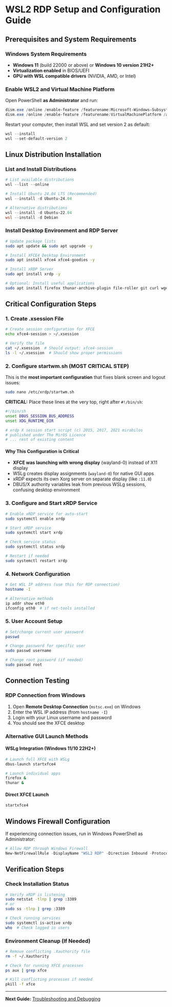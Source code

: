 # WSL2 RDP Setup and Configuration Guide

## Prerequisites and System Requirements

### Windows System Requirements
- **Windows 11** (build 22000 or above) or **Windows 10 version 21H2+**
- **Virtualization enabled** in BIOS/UEFI
- **GPU with WSL compatible drivers** (NVIDIA, AMD, or Intel)

### Enable WSL2 and Virtual Machine Platform

Open PowerShell **as Administrator** and run:

```powershell
dism.exe /online /enable-feature /featurename:Microsoft-Windows-Subsystem-Linux /all /norestart
dism.exe /online /enable-feature /featurename:VirtualMachinePlatform /all /norestart
```

Restart your computer, then install WSL and set version 2 as default:

```powershell
wsl --install
wsl --set-default-version 2
```

## Linux Distribution Installation

### List and Install Distributions

```powershell
# List available distributions
wsl --list --online

# Install Ubuntu 24.04 LTS (Recommended)
wsl --install -d Ubuntu-24.04

# Alternative distributions
wsl --install -d Ubuntu-22.04
wsl --install -d Debian
```

### Install Desktop Environment and RDP Server

```bash
# Update package lists
sudo apt update && sudo apt upgrade -y

# Install XFCE4 Desktop Environment
sudo apt install xfce4 xfce4-goodies -y

# Install xRDP Server
sudo apt install xrdp -y

# Optional: Install useful applications
sudo apt install firefox thunar-archive-plugin file-roller git curl wget vim nano -y
```

## Critical Configuration Steps

### 1. Create .xsession File

```bash
# Create session configuration for XFCE
echo xfce4-session > ~/.xsession

# Verify the file
cat ~/.xsession  # Should output: xfce4-session
ls -l ~/.xsession  # Should show proper permissions
```

### 2. Configure startwm.sh (MOST CRITICAL STEP)

This is the **most important configuration** that fixes blank screen and logout issues:

```bash
sudo nano /etc/xrdp/startwm.sh
```

**CRITICAL:** Place these lines at the very top, right after `#!/bin/sh`:

```bash
#!/bin/sh
unset DBUS_SESSION_BUS_ADDRESS
unset XDG_RUNTIME_DIR

# xrdp X session start script (c) 2015, 2017, 2021 mirabilos
# published under The MirOS Licence
# ... rest of existing content
```

#### Why This Configuration is Critical
- **XFCE was launching with wrong display** (wayland-0) instead of X11 display
- WSLg creates display assignments (`wayland-0`) for native GUI apps
- xRDP expects its own Xorg server on separate display (like `:11.0`)
- DBUS/X authority variables leak from previous WSLg sessions, confusing desktop environment

### 3. Configure and Start xRDP Service

```bash
# Enable xRDP service for auto-start
sudo systemctl enable xrdp

# Start xRDP service
sudo systemctl start xrdp

# Check service status
sudo systemctl status xrdp

# Restart if needed
sudo systemctl restart xrdp
```

### 4. Network Configuration

```bash
# Get WSL IP address (use this for RDP connection)
hostname -I

# Alternative methods
ip addr show eth0
ifconfig eth0  # if net-tools installed
```

### 5. User Account Setup

```bash
# Set/change current user password
passwd

# Change password for specific user
sudo passwd username

# Change root password (if needed)
sudo passwd root
```

## Connection Testing

### RDP Connection from Windows

1. Open **Remote Desktop Connection** (`mstsc.exe`) on Windows
2. Enter the WSL IP address (from `hostname -I`)
3. Login with your Linux username and password
4. You should see the XFCE desktop

### Alternative GUI Launch Methods

#### WSLg Integration (Windows 11/10 22H2+)
```bash
# Launch full XFCE with WSLg
dbus-launch startxfce4

# Launch individual apps
firefox &
thunar &
```

#### Direct XFCE Launch
```bash
startxfce4
```

## Windows Firewall Configuration

If experiencing connection issues, run in Windows PowerShell as Administrator:

```powershell
# Allow RDP through Windows Firewall
New-NetFirewallRule -DisplayName "WSL2 RDP" -Direction Inbound -Protocol TCP -LocalPort 3389 -Action Allow
```

## Verification Steps

### Check Installation Status
```bash
# Verify xRDP is listening
sudo netstat -tlnp | grep :3389
# or
sudo ss -tlnp | grep :3389

# Check running services
sudo systemctl is-active xrdp
who  # Check logged in users
```

### Environment Cleanup (If Needed)
```bash
# Remove conflicting .Xauthority file
rm -f ~/.Xauthority

# Check for running XFCE processes
ps aux | grep xfce

# Kill conflicting processes if needed
pkill -f xfce
```

---

**Next Guide:** [Troubleshooting and Debugging](./WSL_RDP_Troubleshooting.md)